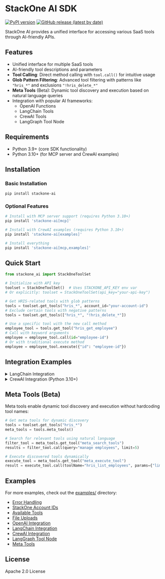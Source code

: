 # StackOne AI SDK

[![PyPI version](https://badge.fury.io/py/stackone-ai.svg)](https://badge.fury.io/py/stackone-ai)
[![GitHub release (latest by date)](https://img.shields.io/github/v/release/StackOneHQ/stackone-ai-python)](https://github.com/StackOneHQ/stackone-ai-python/releases)

StackOne AI provides a unified interface for accessing various SaaS tools through AI-friendly APIs.

## Features

- Unified interface for multiple SaaS tools
- AI-friendly tool descriptions and parameters
- **Tool Calling**: Direct method calling with `tool.call()` for intuitive usage
- **Glob Pattern Filtering**: Advanced tool filtering with patterns like `"hris_*"` and exclusions `"!hris_delete_*"`
- **Meta Tools** (Beta): Dynamic tool discovery and execution based on natural language queries
- Integration with popular AI frameworks:
  - OpenAI Functions
  - LangChain Tools
  - CrewAI Tools
  - LangGraph Tool Node

## Requirements

- Python 3.9+ (core SDK functionality)
- Python 3.10+ (for MCP server and CrewAI examples)

## Installation

### Basic Installation

```bash
pip install stackone-ai
```

### Optional Features

```bash
# Install with MCP server support (requires Python 3.10+)
pip install 'stackone-ai[mcp]'

# Install with CrewAI examples (requires Python 3.10+)
pip install 'stackone-ai[examples]'

# Install everything
pip install 'stackone-ai[mcp,examples]'
```

## Quick Start

```python
from stackone_ai import StackOneToolSet

# Initialize with API key
toolset = StackOneToolSet()  # Uses STACKONE_API_KEY env var
# Or explicitly: toolset = StackOneToolSet(api_key="your-api-key")

# Get HRIS-related tools with glob patterns
tools = toolset.get_tools("hris_*", account_id="your-account-id")
# Exclude certain tools with negative patterns
tools = toolset.get_tools(["hris_*", "!hris_delete_*"])

# Use a specific tool with the new call method
employee_tool = tools.get_tool("hris_get_employee")
# Call with keyword arguments
employee = employee_tool.call(id="employee-id")
# Or with traditional execute method
employee = employee_tool.execute({"id": "employee-id"})
```

## Integration Examples

<details>
<summary>LangChain Integration</summary>

StackOne tools work seamlessly with LangChain, enabling powerful AI agent workflows:

```python
from langchain_openai import ChatOpenAI
from stackone_ai import StackOneToolSet

# Initialize StackOne tools
toolset = StackOneToolSet()
tools = toolset.get_tools("hris_*", account_id="your-account-id")

# Convert to LangChain format
langchain_tools = tools.to_langchain()

# Use with LangChain models
model = ChatOpenAI(model="gpt-4o-mini")
model_with_tools = model.bind_tools(langchain_tools)

# Execute AI-driven tool calls
response = model_with_tools.invoke("Get employee information for ID: emp123")

# Handle tool calls
for tool_call in response.tool_calls:
    tool = tools.get_tool(tool_call["name"])
    if tool:
        result = tool.execute(tool_call["args"])
        print(f"Result: {result}")
```

</details>

<details>
<summary>CrewAI Integration (Python 3.10+)</summary>

CrewAI uses LangChain tools natively, making integration seamless:

> **Note**: CrewAI requires Python 3.10+. Install with `pip install 'stackone-ai[examples]'`

```python
from crewai import Agent, Crew, Task
from stackone_ai import StackOneToolSet

# Get tools and convert to LangChain format
toolset = StackOneToolSet()
tools = toolset.get_tools("hris_*", account_id="your-account-id")
langchain_tools = tools.to_langchain()

# Create CrewAI agent with StackOne tools
agent = Agent(
    role="HR Manager",
    goal="Analyze employee data and generate insights",
    backstory="Expert in HR analytics and employee management",
    tools=langchain_tools,
    llm="gpt-4o-mini"
)

# Define task and execute
task = Task(
    description="Find all employees in the engineering department",
    agent=agent,
    expected_output="List of engineering employees with their details"
)

crew = Crew(agents=[agent], tasks=[task])
result = crew.kickoff()
```

</details>

## Meta Tools (Beta)

Meta tools enable dynamic tool discovery and execution without hardcoding tool names:

```python
# Get meta tools for dynamic discovery
tools = toolset.get_tools("hris_*")
meta_tools = tools.meta_tools()

# Search for relevant tools using natural language
filter_tool = meta_tools.get_tool("meta_search_tools")
results = filter_tool.call(query="manage employees", limit=5)

# Execute discovered tools dynamically
execute_tool = meta_tools.get_tool("meta_execute_tool")
result = execute_tool.call(toolName="hris_list_employees", params={"limit": 10})
```

## Examples

For more examples, check out the [examples/](examples/) directory:

- [Error Handling](examples/error_handling.py)
- [StackOne Account IDs](examples/stackone_account_ids.py)
- [Available Tools](examples/available_tools.py)
- [File Uploads](examples/file_uploads.py)
- [OpenAI Integration](examples/openai_integration.py)
- [LangChain Integration](examples/langchain_integration.py)
- [CrewAI Integration](examples/crewai_integration.py)
- [LangGraph Tool Node](examples/langgraph_tool_node.py)
- [Meta Tools](examples/meta_tools_example.py)

## License

Apache 2.0 License

